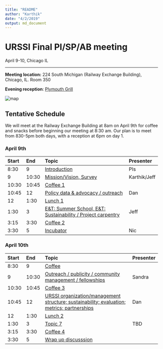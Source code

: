 ```yaml
---
title: "README"
author: "Karthik"
date: "4/2/2019"
output: md_document
---
```




# URSSI Final PI/SP/AB meeting

April 9-10, Chicago IL

---


**Meeting location:** 224 South Michigan (Railway Exchange Building), Chicago, IL. Room 350

**Evening reception**: [Plymouth Grill](http://plymouthgrill.com/rooftop-bar-grill/)




![map](https://i.imgur.com/FbPJkqp.png)

## Tentative Schedule

We will meet at the Railway Exchange Building at 8am on April 9th for coffee and snacks before beginning our meeting at 8:30 am.  Our plan is to meet from 830-5pm both days, with a reception at 6pm on day 1.


### April 9th


|Start |End   |Topic                                                                                                                      |Presenter    |
|:-----|:-----|:--------------------------------------------------------------------------------------------------------------------------|:------------|
|8:30  |9     |[Introduction](NA)                                                                                                         |PIs          |
|9     |10:30 |[Mission/Vision, Survey](https://docs.google.com/document/d/1p5oKE-ke-ov0dBCk8xu8m13O-qWRrZVVlMHjKvjPgqM/edit?usp=sharing) |Karthik/Jeff |
|10:30 |10:45 |[Coffee 1](NA)                                                                                                             |             |
|10:45 |12    |[Policy data & advocacy / outreach](NA)                                                                                    |Dan          |
|12    |1:30  |[Lunch 1](NA)                                                                                                              |             |
|1:30  |3     |[E&T: Summer School, E&T: Sustainability / Project carpentry](NA)                                                          |Jeff         |
|3:15  |3:30  |[Coffee 2](NA)                                                                                                             |             |
|3:30  |5     |[Incubator](NA)                                                                                                            |Nic          |

### April 10th


|Start |End   |Topic                                                                                            |Presenter |
|:-----|:-----|:------------------------------------------------------------------------------------------------|:---------|
|8:30  |9     |[Coffee](NA)                                                                                     |          |
|9     |10:30 |[Outreach / publicity / community management / fellowships](NA)                                  |Sandra    |
|10:30 |10:45 |[Coffee 3](NA)                                                                                   |          |
|10:45 |12    |[URSSI organization/management structure; sustainability; evaluation; metrics; partnerships](NA) |Dan       |
|12    |1:30  |[Lunch 2](NA)                                                                                    |          |
|1:30  |3     |[Topic 7](NA)                                                                                    |TBD       |
|3:15  |3:30  |[Coffee 4](NA)                                                                                   |          |
|3:30  |5     |[Wrap up discusssion](NA)                                                                        |          |


